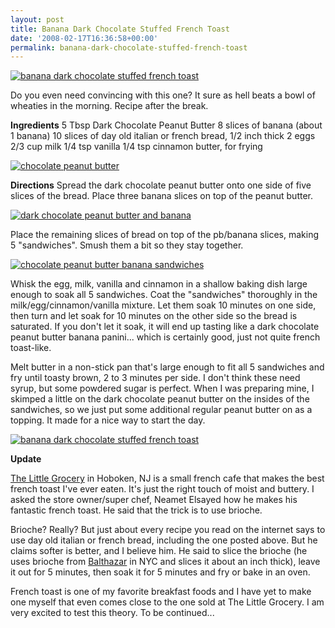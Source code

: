 ```yaml
---
layout: post
title: Banana Dark Chocolate Stuffed French Toast
date: '2008-02-17T16:36:58+00:00'
permalink: banana-dark-chocolate-stuffed-french-toast
---
```

<a href="http://www.flickr.com/photos/kstar810/2276690619/in/photostream/"><img src="http://farm3.static.flickr.com/2342/2276690619_a8b1e24687.jpg?v=0" alt="banana dark chocolate stuffed french toast" /></a>

Do you even need convincing with this one? It sure as hell beats a bowl of wheaties in the morning. Recipe after the break.

<!--more-->

<strong>Ingredients</strong>
5 Tbsp Dark Chocolate Peanut Butter
8 slices of banana (about 1 banana)
10 slices of day old italian or french bread, 1/2 inch thick
2 eggs
2/3 cup milk
1/4 tsp vanilla
1/4 tsp cinnamon
butter, for frying

<a href="http://www.flickr.com/photos/kstar810/2277120879/"><img src="http://farm3.static.flickr.com/2314/2277120879_e5c48d6bfa.jpg?v=0" alt="chocolate peanut butter" /></a>

<strong>Directions</strong>
Spread the dark chocolate peanut butter onto one side of five slices of the bread. Place three banana slices on top of the peanut butter. 

<a href="http://www.flickr.com/photos/kstar810/2277474488/in/photostream/"><img src="http://farm3.static.flickr.com/2056/2277474488_1dcea7b9f6.jpg?v=0" alt="dark chocolate peanut butter and banana" /></a>

Place the remaining slices of bread on top of the pb/banana slices, making 5 "sandwiches". Smush them a bit so they stay together.

<a href="http://www.flickr.com/photos/kstar810/2277474430/in/photostream/"><img src="http://farm3.static.flickr.com/2181/2277474430_493894eb04.jpg?v=0" alt="chocolate peanut butter banana sandwiches" /></a>

Whisk the egg, milk, vanilla and cinnamon in a shallow baking dish large enough to soak all 5 sandwiches. Coat the "sandwiches" thoroughly in the milk/egg/cinnamon/vanilla mixture. Let them soak 10 minutes on one side, then turn and let soak for 10 minutes on the other side so the bread is saturated. If you don't let it soak, it will end up tasting like a dark chocolate peanut butter banana panini... which is certainly good, just not quite french toast-like.

Melt butter in a non-stick pan that's large enough to fit all 5 sandwiches and fry until toasty brown, 2 to 3 minutes per side. I don't think these need syrup, but some powdered sugar is perfect. When I was preparing mine, I skimped a little on the dark chocolate peanut butter on the insides of the sandwiches, so we just put some additional regular peanut butter on as a topping. It made for a nice way to start the day.

<a href="http://www.flickr.com/photos/kstar810/2276681653/"><img src="http://farm3.static.flickr.com/2396/2276681653_a2b5de22a8.jpg?v=0" alt="banana dark chocolate stuffed french toast" />
</a>

**Update**

<a href="http://www.littlegrocery.com/">The Little Grocery</a> in Hoboken, NJ is a small french cafe that makes the best french toast I've ever eaten. It's just the right touch of moist and buttery. I asked the store owner/super chef, Neamet Elsayed how he makes his fantastic french toast. He said that the trick is to use brioche. 

Brioche? Really? But just about every recipe you read on the internet says to use day old italian or french bread, including the one posted above. But he claims softer is better, and I believe him. He said to slice the brioche (he uses brioche from <a href="http://www.balthazarny.com/">Balthazar</a> in NYC and slices it about an inch thick), leave it out for 5 minutes, then soak it for 5 minutes and fry or bake in an oven.

French toast is one of my favorite breakfast foods and I have yet to make one myself that even comes close to the one sold at The Little Grocery. I am very excited to test this theory. To be continued...
